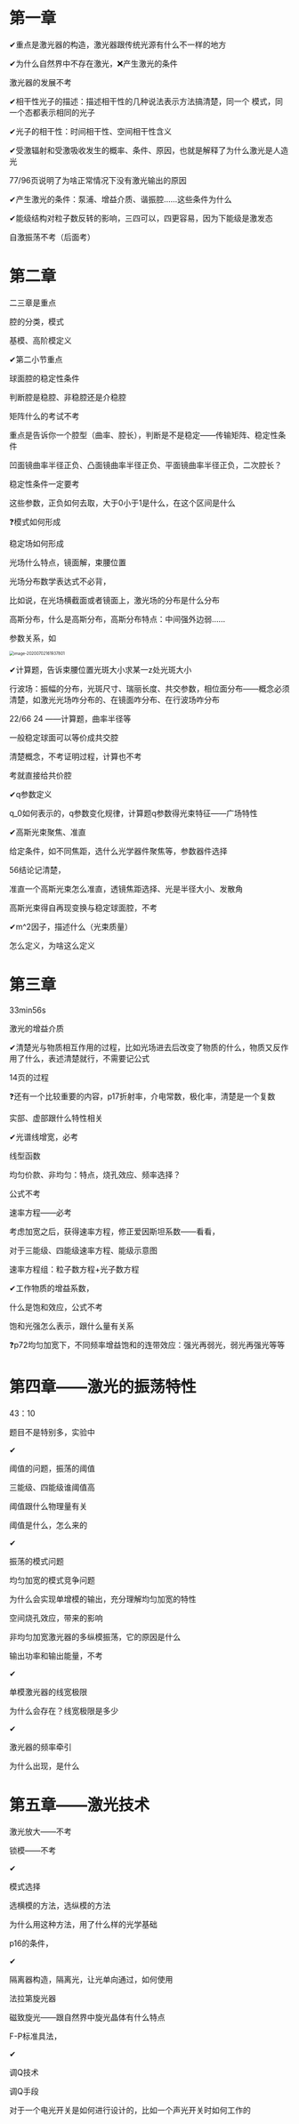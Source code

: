 # 第一章

✔重点是激光器的构造，激光器跟传统光源有什么不一样的地方

✔为什么自然界中不存在激光，❌产生激光的条件

激光器的发展不考

✔相干性光子的描述：描述相干性的几种说法表示方法搞清楚，同一个 模式，同一个态都表示相同的光子

✔光子的相干性：时间相干性、空间相干性含义

✔受激辐射和受激吸收发生的概率、条件、原因，也就是解释了为什么激光是人造光

   77/96页说明了为啥正常情况下没有激光输出的原因



✔产生激光的条件：泵浦、增益介质、谐振腔……这些条件为什么

✔能级结构对粒子数反转的影响，三四可以，四更容易，因为下能级是激发态



自激振荡不考（后面考）



# 第二章

二三章是重点

腔的分类，模式

基模、高阶模定义



✔第二小节重点

球面腔的稳定性条件

判断腔是稳腔、非稳腔还是介稳腔

矩阵什么的考试不考

重点是告诉你一个腔型（曲率、腔长），判断是不是稳定——传输矩阵、稳定性条件

凹面镜曲率半径正负、凸面镜曲率半径正负、平面镜曲率半径正负，二次腔长？

稳定性条件一定要考

这些参数，正负如何去取，大于0小于1是什么，在这个区间是什么



❓模式如何形成

稳定场如何形成

光场什么特点，镜面解，束腰位置

光场分布数学表达式不必背，

比如说，在光场横截面或者镜面上，激光场的分布是什么分布

高斯分布，什么是高斯分布，高斯分布特点：中间强外边弱……

参数关系，如

<img src="考点总结temp.assets/image-20200702161937801.png" alt="image-20200702161937801" style="zoom:50%;" />

✔计算题，告诉束腰位置光斑大小求某一z处光斑大小

行波场：振幅的分布，光斑尺寸、瑞丽长度、共交参数，相位面分布——概念必须清楚，如激光光场咋分布的、在镜面咋分布、在行波场咋分布

22/66 24 ——计算题，曲率半径等



一般稳定球面可以等价成共交腔

清楚概念，不考证明过程，计算也不考

考就直接给共价腔



✔q参数定义

q_0如何表示的，q参数变化规律，计算题q参数得光束特征——广场特性



✔高斯光束聚焦、准直

给定条件，如不同焦距，选什么光学器件聚焦等，参数器件选择

56结论记清楚，

准直一个高斯光束怎么准直，透镜焦距选择、光是半径大小、发散角



高斯光束得自再现变换与稳定球面腔，不考



✔m^2因子，描述什么（光束质量）

怎么定义，为啥这么定义

# 第三章

33min56s

激光的增益介质

✔清楚光与物质相互作用的过程，比如光场进去后改变了物质的什么，物质又反作用了什么，表述清楚就行，不需要记公式

14页的过程

❓还有一个比较重要的内容，p17折射率，介电常数，极化率，清楚是一个复数

实部、虚部跟什么特性相关



✔光谱线增宽，必考

线型函数

均匀价款、非均匀：特点，烧孔效应、频率选择？

公式不考



速率方程——必考

考虑加宽之后，获得速率方程，修正爱因斯坦系数——看看，

对于三能级、四能级速率方程、能级示意图

速率方程组：粒子数方程+光子数方程



✔工作物质的增益系数，

什么是饱和效应，公式不考

饱和光强怎么表示，跟什么量有关系

❓p72均匀加宽下，不同频率增益饱和的连带效应：强光再弱光，弱光再强光等等



# 第四章——激光的振荡特性

43：10

题目不是特别多，实验中

✔

阈值的问题，振荡的阈值

三能级、四能级谁阈值高

阈值跟什么物理量有关

阈值是什么，怎么来的

✔

振荡的模式问题

均匀加宽的模式竞争问题

为什么会实现单增模的输出，充分理解均匀加宽的特性

空间烧孔效应，带来的影响

非均匀加宽激光器的多纵模振荡，它的原因是什么



输出功率和输出能量，不考

✔

单模激光器的线宽极限

为什么会存在？线宽极限是多少

✔

激光器的频率牵引

为什么出现，是什么



# 第五章——激光技术

激光放大——不考

锁模——不考

✔

模式选择

选横模的方法，选纵模的方法

为什么用这种方法，用了什么样的光学基础

p16的条件，

✔

隔离器构造，隔离光，让光单向通过，如何使用

法拉第旋光器

磁致旋光——跟自然界中旋光晶体有什么特点

F-P标准具法，

✔

调Q技术

调Q手段

对于一个电光开关是如何进行设计的，比如一个声光开关时如何工作的

